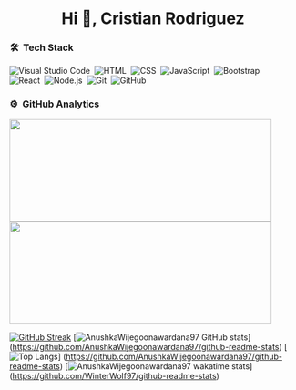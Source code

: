 
<h1 align="center">Hi 👋, Cristian Rodriguez</h1>


### 🛠 &nbsp;Tech Stack

![Visual Studio Code](https://img.shields.io/badge/-Visual%20Studio%20Code-05122A?style=flat&logo=visual-studio-code&logoColor=007ACC)&nbsp;
![HTML](https://img.shields.io/badge/-HTML-05122A?style=flat&logo=HTML5)&nbsp;
![CSS](https://img.shields.io/badge/-CSS-05122A?style=flat&logo=CSS3&logoColor=1572B6)&nbsp;
![JavaScript](https://img.shields.io/badge/-JavaScript-05122A?style=flat&logo=javascript)&nbsp;
![Bootstrap](https://img.shields.io/badge/-Bootstrap-05122A?style=flat&logo=bootstrap&logoColor=563D7C)\
![React](https://img.shields.io/badge/-React-05122A?style=flat&logo=react)&nbsp;
![Node.js](https://img.shields.io/badge/-Node.js-05122A?style=flat&logo=node.js)&nbsp;
![Git](https://img.shields.io/badge/-Git-05122A?style=flat&logo=git)&nbsp;
![GitHub](https://img.shields.io/badge/-GitHub-05122A?style=flat&logo=github)&nbsp;

### ⚙️ &nbsp;GitHub Analytics

<p aling="center">
<a href="https://github.com/Cristian-E">
  <img height="180em" width="460px" src="https://github-readme-stats-eight-theta.vercel.app/api?username=Cristian-E&show_icons=true&theme=algolia&include_all_commits=true&count_private=true"/>
  <img height="180em" width="460px" src="https://github-readme-stats-eight-theta.vercel.app/api/top-langs/?username=Cristian-E&layout=compact&theme=algolia"/>
</a>
</p>

[![GitHub Streak](https://github-readme-streak-stats.herokuapp.com?user=AnushkaWijegoonawardana97&theme=algolia&date_format=M%20j%5B%2C%20Y%5D)](https://git.io/streak-stats) 
[![AnushkaWijegoonawardana97 GitHub stats](https://github-readme-stats.vercel.app/api?username=Cristian-E&theme=algolia)]
(https://github.com/AnushkaWijegoonawardana97/github-readme-stats) [![Top Langs](https://github-readme-stats.vercel.app/api/top-langs/?username=Cristian-E&theme=algolia)]
(https://github.com/AnushkaWijegoonawardana97/github-readme-stats) [![AnushkaWijegoonawardana97 wakatime stats](https://github-readme-stats.vercel.app/api/wakatime?username=Cristian-E&theme=algolia)]
(https://github.com/WinterWolf97/github-readme-stats)



